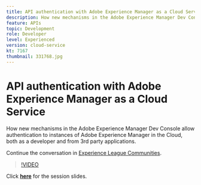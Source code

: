```yaml
---
title: API authentication with Adobe Experience Manager as a Cloud Service
description: How new mechanisms in the Adobe Experience Manager Dev Console allow authentication to instances of Adobe Experience Manager in the Cloud, both as a developer and from 3rd party applications.
feature: APIs
topic: Development
role: Developer
level: Experienced
version: cloud-service
kt: 7167
thumbnail: 331768.jpg
---
```


# API authentication with Adobe Experience Manager as a Cloud Service

How new mechanisms in the Adobe Experience Manager Dev Console allow authentication to instances of Adobe Experience Manager in the Cloud, both as a developer and from 3rd party applications.

Continue the conversation in [Experience League Communities](http://adobe.ly/36Yd3v6).

>[!VIDEO](https://video.tv.adobe.com/v/331768/?quality=12&learn=on&hidetitle=true)

Click **[here](/help/events/assets/api-authentication.pdf)** for the session slides.
